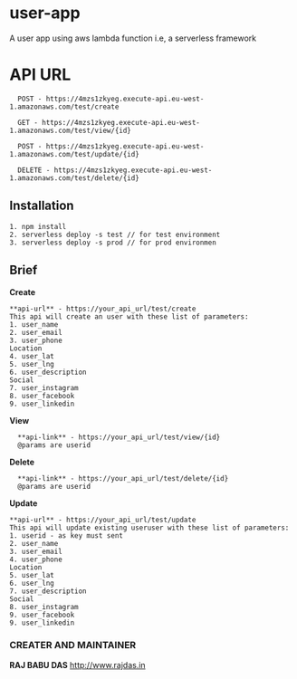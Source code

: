 # user-app
A user app using aws lambda function i.e, a serverless framework
# API URL
```
  POST - https://4mzs1zkyeg.execute-api.eu-west-1.amazonaws.com/test/create
  
  GET - https://4mzs1zkyeg.execute-api.eu-west-1.amazonaws.com/test/view/{id}
  
  POST - https://4mzs1zkyeg.execute-api.eu-west-1.amazonaws.com/test/update/{id}
  
  DELETE - https://4mzs1zkyeg.execute-api.eu-west-1.amazonaws.com/test/delete/{id}
```
## Installation
```
1. npm install
2. serverless deploy -s test // for test environment
3. serverless deploy -s prod // for prod environmen
```
## Brief
**Create**
```
**api-url** - https://your_api_url/test/create
This api will create an user with these list of parameters:
1. user_name 
2. user_email
3. user_phone
Location
4. user_lat
5. user_lng
6. user_description
Social
7. user_instagram
8. user_facebook
9. user_linkedin
```
**View**
```
  **api-link** - https://your_api_url/test/view/{id}
  @params are userid
```
**Delete**
```
  **api-link** - https://your_api_url/test/delete/{id}
  @params are userid
```
**Update**
```
**api-url** - https://your_api_url/test/update
This api will update existing useruser with these list of parameters:
1. userid - as key must sent
2. user_name 
3. user_email
4. user_phone
Location
5. user_lat
6. user_lng
7. user_description
Social
8. user_instagram
9. user_facebook
9. user_linkedin
```
### CREATER AND MAINTAINER 
**RAJ BABU DAS** http://www.rajdas.in
